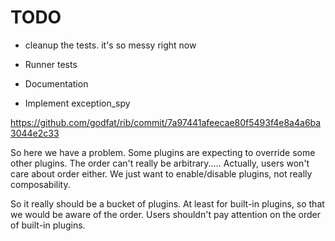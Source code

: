 # TODO

* cleanup the tests. it's so messy right now

* Runner tests
* Documentation
* Implement exception_spy

<https://github.com/godfat/rib/commit/7a97441afeecae80f5493f4e8a4a6ba3044e2c33>

So here we have a problem. Some plugins are expecting to override
some other plugins. The order can't really be arbitrary.....
Actually, users won't care about order either. We just want to
enable/disable plugins, not really composability.

So it really should be a bucket of plugins. At least for built-in plugins,
so that we would be aware of the order. Users shouldn't pay attention
on the order of built-in plugins.
